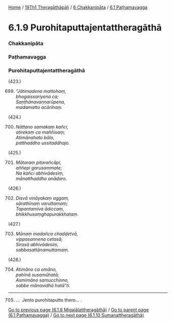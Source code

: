 
[Home](/) / [19Th1 Theragāthāpāḷi](../../../19Th1.md) / [6 Chakkanipāta](../../6.md) / [6.1 Paṭhamavagga](../6.1.md)

# 6.1.9 Purohitaputtajentattheragāthā

### Chakkanipāta

### Paṭhamavagga

### Purohitaputtajentattheragāthā

(423.)

699. _“Jātimadena mattohaṃ,_  
_bhogaissariyena ca;_  
_Saṇṭhānavaṇṇarūpena,_  
_madamatto acārihaṃ._  


(424.)

700. _Nāttano samakaṃ kañci,_  
_atirekaṃ ca maññisaṃ;_  
_Atimānahato bālo,_  
_patthaddho ussitaddhajo._  


(425.)

701. _Mātaraṃ pitarañcāpi,_  
_aññepi garusammate;_  
_Na kañci abhivādesiṃ,_  
_mānatthaddho anādaro._  


(426.)

702. _Disvā vināyakaṃ aggaṃ,_  
_sārathīnaṃ varuttamaṃ;_  
_Tapantamiva ādiccaṃ,_  
_bhikkhusaṃghapurakkhataṃ._  


(427.)

703. _Mānaṃ madañca chaḍḍetvā,_  
_vippasannena cetasā;_  
_Sirasā abhivādesiṃ,_  
_sabbasattānamuttamaṃ._  


(428.)

704. _Atimāno ca omāno,_  
_pahīnā susamūhatā;_  
_Asmimāno samucchinno,_  
_sabbe mānavidhā hatā”ti._  


---

705. …  Jento purohitaputto thero… .



[Go to previous page (6.1.8 Migajālattheragāthā)](6.1.8.md) / [Go to parent page (6.1 Paṭhamavagga)](../6.1.md) / [Go to next page (6.1.10 Sumanattheragāthā)](6.1.10.md)


